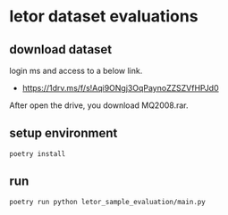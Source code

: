# letor dataset evaluations

## download dataset

login ms and access to a below link.
- https://1drv.ms/f/s!Aqi9ONgj3OqPaynoZZSZVfHPJd0

After open the drive, you download MQ2008.rar.

## setup environment

```shell
poetry install
```

## run

```shell
poetry run python letor_sample_evaluation/main.py
```
